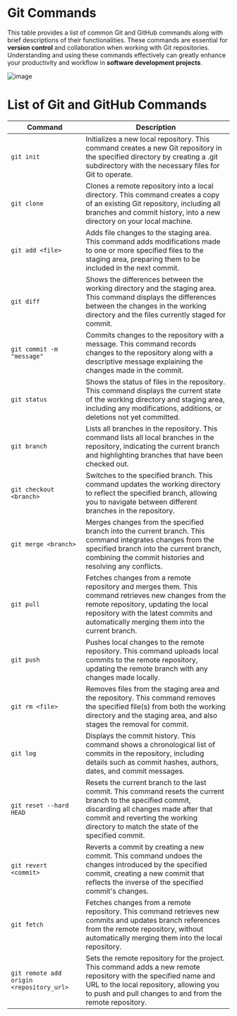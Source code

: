 # Git Commands 

This table provides a list of common Git and GitHub commands along with brief descriptions of their functionalities. These commands are essential for **version control** and collaboration when working with Git repositories. Understanding and using these commands effectively can greatly enhance your productivity and workflow in **software development projects**.

![image](https://github.com/Adr4563/Workshop-Git-And-Github/assets/135796378/c40b3b9a-fd65-4a8c-9b41-a03f2266a5c0)

# List of Git and GitHub Commands

| Command | Description |
|---------|-------------|
| `git init` | Initializes a new local repository. This command creates a new Git repository in the specified directory by creating a .git subdirectory with the necessary files for Git to operate. |
| `git clone` | Clones a remote repository into a local directory. This command creates a copy of an existing Git repository, including all branches and commit history, into a new directory on your local machine. |
| `git add <file>`| Adds file changes to the staging area. This command adds modifications made to one or more specified files to the staging area, preparing them to be included in the next commit. |
| `git diff` | Shows the differences between the working directory and the staging area. This command displays the differences between the changes in the working directory and the files currently staged for commit. |
| `git commit -m "message"` | Commits changes to the repository with a message. This command records changes to the repository along with a descriptive message explaining the changes made in the commit. |
| `git status` | Shows the status of files in the repository. This command displays the current state of the working directory and staging area, including any modifications, additions, or deletions not yet committed. |
| `git branch` | Lists all branches in the repository. This command lists all local branches in the repository, indicating the current branch and highlighting branches that have been checked out. |
| `git checkout <branch>` | Switches to the specified branch. This command updates the working directory to reflect the specified branch, allowing you to navigate between different branches in the repository. |
| `git merge <branch>` | Merges changes from the specified branch into the current branch. This command integrates changes from the specified branch into the current branch, combining the commit histories and resolving any conflicts. |
| `git pull` | Fetches changes from a remote repository and merges them. This command retrieves new changes from the remote repository, updating the local repository with the latest commits and automatically merging them into the current branch. |
| `git push` | Pushes local changes to the remote repository. This command uploads local commits to the remote repository, updating the remote branch with any changes made locally. |
| `git rm <file>` | Removes files from the staging area and the repository. This command removes the specified file(s) from both the working directory and the staging area, and also stages the removal for commit. |
| `git log` | Displays the commit history. This command shows a chronological list of commits in the repository, including details such as commit hashes, authors, dates, and commit messages. |
| `git reset --hard HEAD` | Resets the current branch to the last commit. This command resets the current branch to the specified commit, discarding all changes made after that commit and reverting the working directory to match the state of the specified commit. |
| `git revert <commit>` | Reverts a commit by creating a new commit. This command undoes the changes introduced by the specified commit, creating a new commit that reflects the inverse of the specified commit's changes. |
| `git fetch` | Fetches changes from a remote repository. This command retrieves new commits and updates branch references from the remote repository, without automatically merging them into the local repository. |
| `git remote add origin <repository_url>` | Sets the remote repository for the project. This command adds a new remote repository with the specified name and URL to the local repository, allowing you to push and pull changes to and from the remote repository. |



